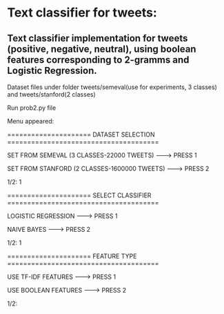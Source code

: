 # Text classifier for tweets:
## Text classifier implementation for tweets (positive, negative, neutral), using boolean features corresponding to 2-gramms and Logistic Regression.

Dataset files under folder tweets/semeval(use for experiments, 3 classes) and tweets/stanford(2 classes) 

Run prob2.py file

Menu appeared:

===================== DATASET SELECTION ======================================

SET FROM SEMEVAL (3 CLASSES-22000 TWEETS)         ---> PRESS 1

SET FROM STANFORD (2 CLASSES-1600000 TWEETS)      ---> PRESS 2

1/2: 1



===================== SELECT CLASSIFIER ======================================

LOGISTIC REGRESSION     ---> PRESS 1

NAIVE BAYES             ---> PRESS 2



1/2: 1

===================== FEATURE TYPE ======================================

USE TF-IDF FEATURES      ---> PRESS 1

USE BOOLEAN FEATURES     ---> PRESS 2

1/2: 


